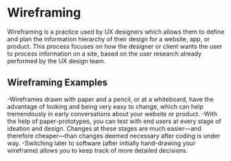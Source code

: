 # Wireframing
Wireframing is a practice used by UX designers which allows them to define and plan the information hierarchy of their design for a website, app, or product. This process focuses on how the designer or client wants the user to process information on a site, based on the user research already performed by the UX design team.

## Wireframing Examples
-Wireframes drawn with paper and a pencil, or at a whiteboard, have the advantage of looking and being very easy to change, which can help tremendously in early conversations about your website or product.
-With the help of paper-prototypes, you can test with end users at every stage of ideation and design. Changes at these stages are much easier—and therefore cheaper—than changes deemed necessary after coding is under way.
-Switching later to software (after initially hand-drawing your wireframe) allows you to keep track of more detailed decisions.
